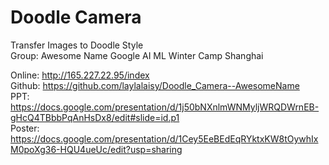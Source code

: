 # Doodle Camera
Transfer Images to Doodle Style  
Group: Awesome Name
Google AI ML Winter Camp Shanghai

Online: http://165.227.22.95/index   
Github:  https://github.com/laylalaisy/Doodle_Camera--AwesomeName  
PPT: https://docs.google.com/presentation/d/1j50bNXnlmWNMyljWRQDWrnEB-gHcQ4TBbbPqAnHsDx8/edit#slide=id.p1  
Poster: https://docs.google.com/presentation/d/1Cey5EeBEdEqRYktxKW8tOywhIxM0poXg36-HQU4ueUc/edit?usp=sharing  

